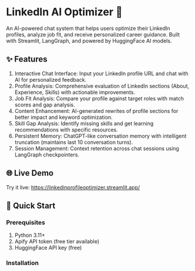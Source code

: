 # LinkedIn AI Optimizer 💼
An AI-powered chat system that helps users optimize their LinkedIn profiles, analyze job fit, and receive personalized career guidance. Built with Streamlit, LangGraph, and powered by HuggingFace AI models.

## ✨ Features
1) Interactive Chat Interface: Input your LinkedIn profile URL and chat with AI for personalized feedback.
2) Profile Analysis: Comprehensive evaluation of LinkedIn sections (About, Experience, Skills) with actionable improvements.
3) Job Fit Analysis: Compare your profile against target roles with match scores and gap analysis.
4) Content Enhancement: AI-generated rewrites of profile sections for better impact and keyword optimization.
5) Skill Gap Analysis: Identify missing skills and get learning recommendations with specific resources.
6) Persistent Memory: ChatGPT-like conversation memory with intelligent truncation (maintains last 10 conversation turns).
7) Session Management: Context retention across chat sessions using LangGraph checkpointers.

## 🌐 Live Demo
Try it live: https://linkedinprofileoptimizer.streamlit.app/

## 🚀 Quick Start
### Prerequisites
1) Python 3.11+
2) Apify API token (free tier available)
3) HuggingFace API key (free)

### Installation
